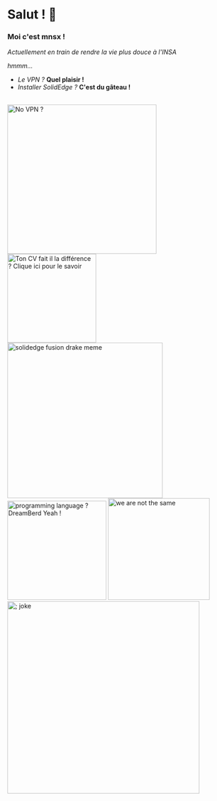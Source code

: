 # Salut ! 👋

### Moi c'est mnsx !

*Actuellement en train de rendre la vie plus douce à l'INSA*

*hmmm...*

- *Le VPN ?* **Quel plaisir !**
- *Installer SolidEdge ?* **C'est du gâteau !**

<br>

<div>
    <img src="https://cdn.discordapp.com/attachments/1137131478657024131/1280933865271332969/no_vpn.jpeg?ex=66d9e220&is=66d890a0&hm=828473241ed8b9148ac9faeea227a709e37df480f14d15b86111051bcbeedb12&" alt="No VPN ?" width="336"/>
    <img src="https://cdn.discordapp.com/attachments/1137131478657024131/1280934667167465552/ton_cv_fait_il_la_difference.jpg?ex=66d9e2df&is=66d8915f&hm=255c9f8e097ac03f0e77746f7cdb5fc8d17c92d6ea95a160d0b354a48f52566b&" alt="Ton CV fait il la différence ? Clique ici pour le savoir" width="200">
    <img src="https://cdn.discordapp.com/attachments/1137131478657024131/1280939851260362816/solidedge_fusion_drake.jpg?ex=66d9e7b3&is=66d89633&hm=886ad6458877dcffe04c1fc99cc672504cc8a3908d5d5cd68dcd8ee64568ad09&" alt="solidedge fusion drake meme" width="350">
</div>

<div>
    <img src="https://cdn.discordapp.com/attachments/1137131478657024131/1280948665141432432/asm_c_python_dreamberd.jpg?ex=66d9efe8&is=66d89e68&hm=1a04f5cc3e63190e37396c1563640febea2d0ee01120184c05bf246ef06209e5&" alt="programming language ? DreamBerd Yeah !" width="223">
    <img src="https://cdn.discordapp.com/attachments/1137131478657024131/1280950365256159252/departement_choice_you_really_believe.jpg?ex=66d9f17d&is=66d89ffd&hm=5f612198d45e9be91a2cf4cb81645c452c3dc8be0323f9a16de91dbe2721b4a2&" alt="we are not the same" width="229">
    <img src="https://cdn.discordapp.com/attachments/1137131478657024131/1280948683587846196/in_c.jpg?ex=66d9efed&is=66d89e6d&hm=77ceb837da1bc771e273ae03ac64cfe148c9442fea4b8519b2a9ba165cc9ccbb&" alt="; joke" width="433">
</div>

<img src="" alt="" width="">

